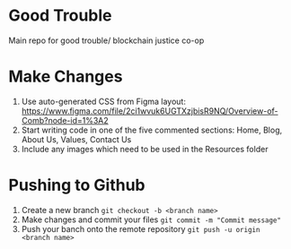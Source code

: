 # Good Trouble
Main repo for good trouble/ blockchain justice co-op

# Make Changes
1. Use auto-generated CSS from Figma layout: https://www.figma.com/file/2ci1wvuk6UGTXzjbisR9NQ/Overview-of-Comb?node-id=1%3A2 
2. Start writing code in one of the five commented sections: Home, Blog, About Us, Values, Contact Us
3. Include any images which need to be used in the Resources folder 

# Pushing to Github
1. Create a new branch `git checkout -b <branch name>`
2. Make changes and commit your files `git commit -m "Commit message"`
3. Push your banch onto the remote repository `git push -u origin <branch name>`

